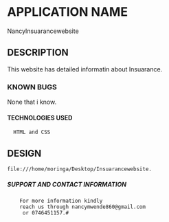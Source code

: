 # APPLICATION NAME

NancyInsuarancewebsite

## DESCRIPTION
   This website has detailed informatin about Insuarance.

 ### KNOWN BUGS
   None that i know.

 #### TECHNOLOGIES USED
      HTML and CSS

 ## DESIGN
    file:///home/moringa/Desktop/Insuarancewebsite.


 ##### SUPPORT AND CONTACT INFORMATION
        For more information kindly
        reach us through nancymwende860@gmail.com
         or 0746451157.# 

